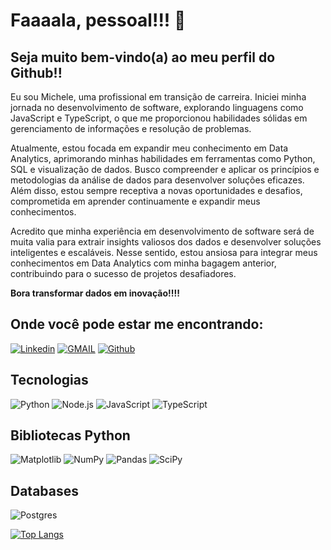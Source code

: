 #  Faaaala, pessoal!!! 👋

## Seja muito bem-vindo(a) ao meu perfil do Github!! 

Eu sou Michele, uma profissional em transição de carreira. Iniciei minha jornada no desenvolvimento de software, explorando linguagens como JavaScript e TypeScript, o que me proporcionou habilidades sólidas em gerenciamento de informações e resolução de problemas.

Atualmente, estou focada em expandir meu conhecimento em Data Analytics, aprimorando minhas habilidades em ferramentas como Python, SQL e visualização de dados. Busco compreender e aplicar os princípios e metodologias da análise de dados para desenvolver soluções eficazes. Além disso, estou sempre receptiva a novas oportunidades e desafios, comprometida em aprender continuamente e expandir meus conhecimentos.

Acredito que minha experiência em desenvolvimento de software será de muita valia para extrair insights valiosos dos dados e desenvolver soluções inteligentes e escaláveis. Nesse sentido, estou ansiosa para integrar meus conhecimentos em Data Analytics com minha bagagem anterior, contribuindo para o sucesso de projetos desafiadores.

**Bora  transformar dados em inovação!!!!**

## Onde você pode estar me encontrando:
[![Linkedin](https://img.shields.io/badge/LinkedIn-0077B5?style=for-the-badge&logo=linkedin&logoColor=white)](https://www.linkedin.com/in/michele-santolin-da-silva/)
[![GMAIL](https://img.shields.io/badge/Gmail-D14836?style=for-the-badge&logo=gmail&logoColor=white)](michelesantolin@gmail.com)
[![Github](https://img.shields.io/badge/GitHub-100000?style=for-the-badge&logo=github&logoColor=white)](https://github.com/MicheleSantolin)

## Tecnologias
![Python](https://img.shields.io/badge/python-3670A0?style=for-the-badge&logo=python&logoColor=ffdd54)
![Node.js](	https://img.shields.io/badge/Node%20js-339933?style=for-the-badge&logo=nodedotjs&logoColor=white)
![JavaScript](https://img.shields.io/badge/JavaScript-323330?style=for-the-badge&logo=javascript&logoColor=F7DF1E)
![TypeScript](https://img.shields.io/badge/TypeScript-007ACC?style=for-the-badge&logo=typescript&logoColor=white)

## Bibliotecas Python
![Matplotlib](https://img.shields.io/badge/Matplotlib-%23ffffff.svg?style=for-the-badge&logo=Matplotlib&logoColor=black)
![NumPy](https://img.shields.io/badge/numpy-%23013243.svg?style=for-the-badge&logo=numpy&logoColor=white)
![Pandas](https://img.shields.io/badge/pandas-%23150458.svg?style=for-the-badge&logo=pandas&logoColor=white)
![SciPy](https://img.shields.io/badge/SciPy-%230C55A5.svg?style=for-the-badge&logo=scipy&logoColor=%white)

## Databases
![Postgres](https://img.shields.io/badge/postgres-%23316192.svg?style=for-the-badge&logo=postgresql&logoColor=white)


[![Top Langs](https://github-readme-stats.vercel.app/api/top-langs/?username=MicheleSantolin)](https://github.com/MicheleSantolin)
